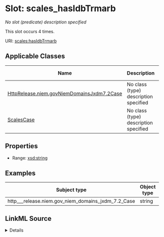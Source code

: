 

# Slot: scales_hasIdbTrmarb


_No slot (predicate) description specified_






This slot occurs 4 times.


URI: [scales:hasIdbTrmarb](http://schemas.scales-okn.org/rdf/scales#hasIdbTrmarb)



<!-- no inheritance hierarchy -->





## Applicable Classes

| Name | Description | Modifies Slot |
| --- | --- | --- |
| [HttpRelease.niem.govNiemDomainsJxdm7.2Case](../classes/HttpRelease.niem.govNiemDomainsJxdm7.2Case.md) | No class (type) description specified |  yes  |
| [ScalesCase](../classes/ScalesCase.md) | No class (type) description specified |  no  |







## Properties

* Range: [xsd:string](http://www.w3.org/2001/XMLSchema#string)






## Examples

| Subject type | Object type | Example subject | Example object | Occurrences |
| --- | --- | --- | --- | --- |
| http___release.niem.gov_niem_domains_jxdm_7.2_Case | string | scales:CivilCase | -8 | 4 |




## LinkML Source

<details>

```yaml
name: scales_hasIdbTrmarb
annotations:
  count:
    tag: count
    value: 4
description: No slot (predicate) description specified
examples:
- object:
    example_object: '-8'
    example_object_type: string
    example_predicate: scales:hasIdbTrmarb
    example_subject: scales:CivilCase
    example_subject_type: http___release.niem.gov_niem_domains_jxdm_7.2_Case
from_schema: scales-kg
rank: 1000
slot_uri: scales:hasIdbTrmarb
alias: scales_hasIdbTrmarb
domain_of:
- http___release.niem.gov_niem_domains_jxdm_7.2_Case
- scales_Case
range: string

```
</details>